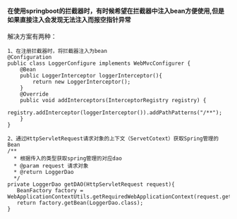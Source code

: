 #### 在使用springboot的拦截器时，有时候希望在拦截器中注入bean方便使用,但是如果直接注入会发现无法注入而报空指针异常
解决方案有两种：

    1、在注册拦截器时，将拦截器注入为bean
    @Configuration
    public class LoggerConfigure implements WebMvcConfigurer {
        @Bean
        public LoggerInterceptor loggerInterceptor(){
            return new LoggerInterceptor();
        }
        @Override
        public void addInterceptors(InterceptorRegistry registry) {
            registry.addInterceptor(loggerInterceptor()).addPathPatterns("/**");
        }
    }
    
    2、通过HttpServletRequest请求对象的上下文（ServetCotext）获取Spring管理的Bean
    /**
      * 根据传入的类型获取spring管理的对应dao
      * @param request 请求对象
      * @return LoggerDao
      */
    private LoggerDao getDAO(HttpServletRequest request){
       BeanFactory factory = WebApplicationContextUtils.getRequiredWebApplicationContext(request.getServletContext());
       return factory.getBean(LoggerDao.class);
    }